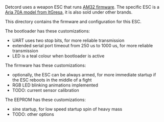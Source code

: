 Detcord uses a weapon ESC that runs [AM32 firmware](https://github.com/AlkaMotors/AM32-MultiRotor-ESC-firmware). The specific ESC is a [Aria 70A model from ItGresa](https://itgresa.com/product/aria-70a-blheli-brushless-speed-controller/), it is also sold under other brands.

This directory contains the firmware and configuration for this ESC.

The bootloader has these customizations:

 * UART uses two stop bits, for more reliable transmission
 * extended serial port timeout from 250 us to 1000 us, for more reliable transmission
 * LED is a teal colour when bootloader is active

The firmware has these customizations:

 * optionally, the ESC can be always armed, for more immediate startup if the ESC reboots in the middle of a fight
 * RGB LED blinking animations implemented
 * TODO: current sensor calibration

The EEPROM has these customizations:

 * sine startup, for low speed startup spin of heavy mass
 * TODO: other options
